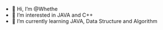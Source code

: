 - 👋 Hi, I’m @Whethe
- 👀 I’m interested in JAVA and C++
- 🌱 I’m currently learning JAVA, Data Structure and Algorithm

<!---
Whethe/Whethe is a ✨ special ✨ repository because its `README.md` (this file) appears on your GitHub profile.
You can click the Preview link to take a look at your changes.
--->
